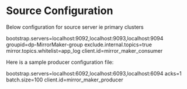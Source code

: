# Source Configuration 

Below configuration for source server ie primary clusters

bootstrap.servers=localhost:9092,localhost:9093,localhost:9094
groupid=dp-MirrorMaker-group
exclude.internal.topics=true
mirror.topics.whitelist=app_log
client.id=mirror_maker_consumer


Here is a sample producer configuration file:

bootstrap.servers=localhost:6092,localhost:6093,localhost:6094
acks=1
batch.size=100
client.id=mirror_maker_producer